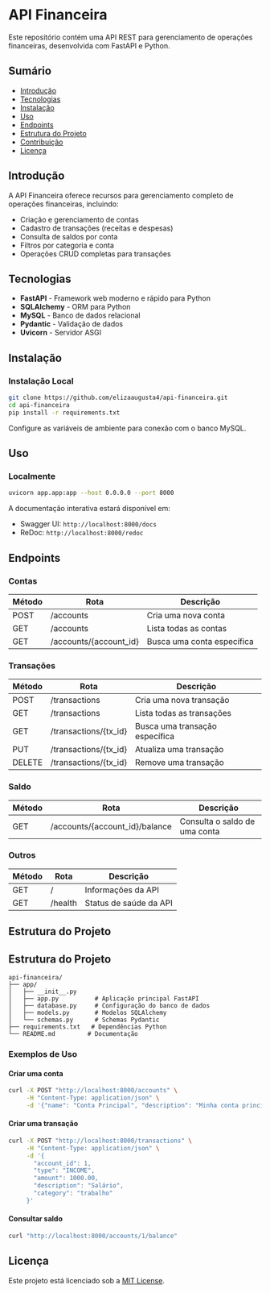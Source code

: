 # API Financeira

Este repositório contém uma API REST para gerenciamento de operações financeiras, desenvolvida com FastAPI e Python.

## Sumário

- [Introdução](#introdução)
- [Tecnologias](#tecnologias)
- [Instalação](#instalação)
- [Uso](#uso)
- [Endpoints](#endpoints)
- [Estrutura do Projeto](#estrutura-do-projeto)
- [Contribuição](#contribuição)
- [Licença](#licença)

## Introdução

A API Financeira oferece recursos para gerenciamento completo de operações financeiras, incluindo:
- Criação e gerenciamento de contas
- Cadastro de transações (receitas e despesas)
- Consulta de saldos por conta
- Filtros por categoria e conta
- Operações CRUD completas para transações

## Tecnologias

- **FastAPI** - Framework web moderno e rápido para Python
- **SQLAlchemy** - ORM para Python
- **MySQL** - Banco de dados relacional
- **Pydantic** - Validação de dados
- **Uvicorn** - Servidor ASGI

## Instalação

### Instalação Local

```bash
git clone https://github.com/elizaaugusta4/api-financeira.git
cd api-financeira
pip install -r requirements.txt
```

Configure as variáveis de ambiente para conexão com o banco MySQL.

## Uso

### Localmente
```bash
uvicorn app.app:app --host 0.0.0.0 --port 8000
```

A documentação interativa estará disponível em:
- Swagger UI: `http://localhost:8000/docs`
- ReDoc: `http://localhost:8000/redoc`

## Endpoints

### Contas

| Método | Rota                    | Descrição                    |
|--------|-------------------------|------------------------------|
| POST   | /accounts               | Cria uma nova conta          |
| GET    | /accounts               | Lista todas as contas        |
| GET    | /accounts/{account_id}  | Busca uma conta específica   |

### Transações

| Método | Rota                        | Descrição                      |
|--------|-----------------------------|--------------------------------|
| POST   | /transactions               | Cria uma nova transação        |
| GET    | /transactions               | Lista todas as transações      |
| GET    | /transactions/{tx_id}       | Busca uma transação específica |
| PUT    | /transactions/{tx_id}       | Atualiza uma transação         |
| DELETE | /transactions/{tx_id}       | Remove uma transação           |

### Saldo

| Método | Rota                          | Descrição                    |
|--------|-------------------------------|------------------------------|
| GET    | /accounts/{account_id}/balance| Consulta o saldo de uma conta|

### Outros

| Método | Rota     | Descrição               |
|--------|----------|-------------------------|
| GET    | /        | Informações da API      |
| GET    | /health  | Status de saúde da API  |

## Estrutura do Projeto

## Estrutura do Projeto

```
api-financeira/
├── app/
│   ├── __init__.py
│   ├── app.py          # Aplicação principal FastAPI
│   ├── database.py     # Configuração do banco de dados
│   ├── models.py       # Modelos SQLAlchemy
│   └── schemas.py      # Schemas Pydantic
├── requirements.txt   # Dependências Python
└── README.md         # Documentação
```

### Exemplos de Uso

#### Criar uma conta
```bash
curl -X POST "http://localhost:8000/accounts" \
     -H "Content-Type: application/json" \
     -d '{"name": "Conta Principal", "description": "Minha conta principal"}'
```

#### Criar uma transação
```bash
curl -X POST "http://localhost:8000/transactions" \
     -H "Content-Type: application/json" \
     -d '{
       "account_id": 1,
       "type": "INCOME",
       "amount": 1000.00,
       "description": "Salário",
       "category": "trabalho"
     }'
```

#### Consultar saldo
```bash
curl "http://localhost:8000/accounts/1/balance"
```

## Licença

Este projeto está licenciado sob a [MIT License](LICENSE).
